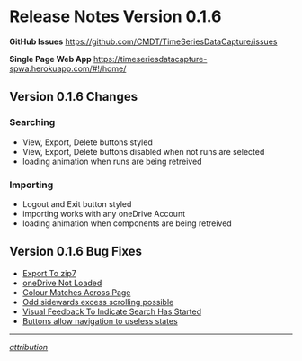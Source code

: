 # Release Notes Version 0.1.6

**GitHub Issues** https://github.com/CMDT/TimeSeriesDataCapture/issues

**Single Page Web App** https://timeseriesdatacapture-spwa.herokuapp.com/#!/home/

## Version 0.1.6 Changes

### Searching
- View, Export, Delete buttons styled
- View, Export, Delete buttons disabled when not runs are selected
- loading animation when runs are being retreived

### Importing
- Logout and Exit button styled
- importing works with any oneDrive Account
- loading animation when components are being retreived

## Version 0.1.6 Bug Fixes
- [Export To zip7](https://github.com/CMDT/TimeSeriesDataCapture/issues/58)
- [oneDrive Not Loaded](https://github.com/CMDT/TimeSeriesDataCapture/issues/60)
- [Colour Matches Across Page](https://github.com/CMDT/TimeSeriesDataCapture/issues/32)
- [Odd sidewards excess scrolling possible](https://github.com/CMDT/TimeSeriesDataCapture/issues/11)
- [Visual Feedback To Indicate Search Has Started](https://github.com/CMDT/TimeSeriesDataCapture/issues/37)
- [Buttons allow navigation to useless states](https://github.com/CMDT/TimeSeriesDataCapture/issues/12)



---

*[attribution](https://github.com/CMDT/TimeSeriesDataCapture/blob/master/Documents/attribution.md)*

 
